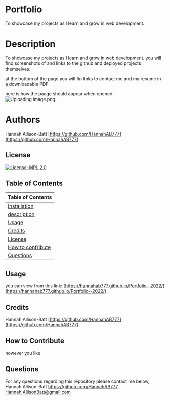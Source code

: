 # Portfolio
To showcase my projects as I learn and grow in web development.

# Description
To showcase my projects as I learn and grow in web development. you will find screenshots of and links to the github and deployed projects themselves.

at the bottom of the page you will fin links to contact me and my resume in a downloadable PDF

here is how the paage should appear when opened:
![Uploading image.png…]()

# Authors
Hannah Allison-Batt
[https://github.com/HannahAB777](https://github.com/HannahAB777)


## License
  
[![License: MPL 2.0](https://img.shields.io/badge/License-MPL_2.0-brightgreen.svg)](https://opensource.org/licenses/MPL-2.0)

  
## Table of Contents
| Table of Contents|
| ----------- |
|[Installation](#installation) |
|[description](#description)|
|[Usage](#usage)|
|[Credits](#credits)|
|[License](#license)|
|[How to confribute](#how-to-contribute)|
|[Questions](#questions)|
   
  ## Usage

  you can view from this link: 
  [https://hannahab777.github.io/Portfolio--2022/](https://hannahab777.github.io/Portfolio--2022/)

  ## Credits

  Hannah Allison-Batt
  [https://github.com/HannahAB777](https://github.com/HannahAB777)
  
  ## How to Contribute

  however you like

  ## Questions

  For any questions regarding this repository please contact me below,
  Hannah Allison-Batt
  https://github.com/HannahAB777
  Hannah.AllisonBatt@gmail.com
